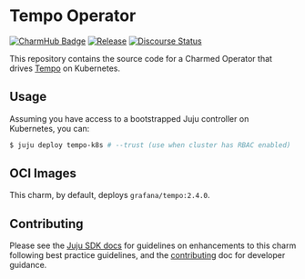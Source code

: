 # Tempo Operator

[![CharmHub Badge](https://charmhub.io/tempo-k8s/badge.svg)](https://charmhub.io/tempo-k8s)
[![Release](https://github.com/canonical/tempo-k8s-operator/actions/workflows/release.yaml/badge.svg)](https://github.com/canonical/tempo-k8s-operator/actions/workflows/release.yaml)
[![Discourse Status](https://img.shields.io/discourse/status?server=https%3A%2F%2Fdiscourse.charmhub.io&style=flat&label=CharmHub%20Discourse)](https://discourse.charmhub.io)

This repository contains the source code for a Charmed Operator that drives [Tempo] on Kubernetes.

## Usage

Assuming you have access to a bootstrapped Juju controller on Kubernetes, you can:

```bash
$ juju deploy tempo-k8s # --trust (use when cluster has RBAC enabled)
```

## OCI Images

This charm, by default, deploys `grafana/tempo:2.4.0`.

## Contributing

Please see the [Juju SDK docs](https://juju.is/docs/sdk) for guidelines
on enhancements to this charm following best practice guidelines, and the
[contributing] doc for developer guidance.

[Tempo]: https://grafana.com/traces/
[contributing]: https://github.com/PietroPasotti/tempo-k8s-operator/blob/main/CONTRIBUTING.md
